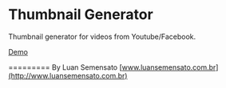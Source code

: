 # Thumbnail Generator

Thumbnail generator for videos from Youtube/Facebook.

[Demo](http://www.luansemensato.com.br/projetos/thumbnail-generator)

=========
By Luan Semensato
[www.luansemensato.com.br](http://www.luansemensato.com.br)
